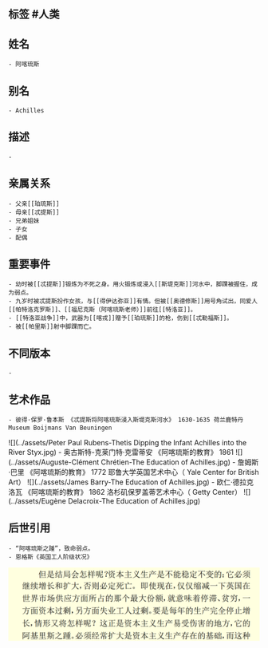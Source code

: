 ## 标签  #人类
## 姓名
	- 阿喀琉斯
## 别名
	- Achilles
## 描述
	-
## 亲属关系
	- 父亲[[珀琉斯]]
	- 母亲[[忒提斯]]
	- 兄弟姐妹
	- 子女
	- 配偶
## 重要事件
	- 幼时被[[忒提斯]]锻炼为不死之身。用火锻炼或浸入[[斯堤克斯]]河水中，脚踝被握住，成为弱点。
	- 九岁时被忒提斯扮作女孩，与[[得伊达弥亚]]有情。但被[[奥德修斯]]用号角试出，同爱人[[帕特洛克罗斯]]、[[福尼克斯（阿喀琉斯老师）]]前往[[特洛亚]]。
	- [[特洛亚战争]]中，武器为[[喀戎]]赠予[[珀琉斯]]的枪，伤到[[忒勒福斯]]。
	- 被[[帕里斯]]射中脚踝而亡。
## 不同版本
	-
## 艺术作品
	- 彼得·保罗·鲁本斯 《忒提斯将阿喀琉斯浸入斯堤克斯河水》 1630-1635 荷兰鹿特丹Museum Boijmans Van Beuningen
 ![](../assets/Peter Paul Rubens-Thetis Dipping the Infant Achilles into the River Styx.jpg)
	- 奥古斯特-克莱门特·克雷蒂安 《阿喀琉斯的教育》 1861
 ![](../assets/Auguste-Clément Chrétien-The Education of Achilles.jpg)
	- 詹姆斯·巴里 《阿喀琉斯的教育》 1772 耶鲁大学英国艺术中心（ Yale Center for British Art）
 ![](../assets/James Barry-The Education of Achilles.jpg)
	- 欧仁·德拉克洛瓦 《阿喀琉斯的教育》 1862 洛杉矶保罗盖蒂艺术中心（ Getty Center）
 ![](../assets/Eugène Delacroix-The Education of Achilles.jpg)
## 后世引用
	- “阿喀琉斯之踵”，致命弱点。
	- 恩格斯《英国工人阶级状况》
 ![](../assets/恩格斯-《英国工人阶级状况》.png)
